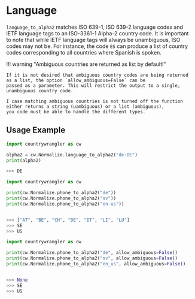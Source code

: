 # Language

`language_to_alpha2` matches ISO 639-1, ISO 639-2 language codes and IETF language tags to an ISO-3361-1 Alpha-2 country code. 
It is important to note that while IETF language tags will always be unambiguous, ISO codes may not be. For instance, 
the code `ES` can produce a list of country codes corresponding to all countries where Spanish is spoken.

!!! warning "Ambiguous countries are returned as list by default!"

    If it is not desired that ambiguous country codes are being returned as a list, the option `allow_ambiguous=False` can be 
    passed as a parameter. This will restrict the output to a single, unambiguous country code.

    I case matching ambiguous countries is not turned off the function either returns a string (uambiguous) or a list (ambiguous),
    you code must be able to handle the different types.


## Usage Example
``` py title="Basic Usage", linenums="1", hl_lines="3"
import countrywrangler as cw

alpha2 = cw.Normalize.language_to_alpha2("de-DE")
print(alpha2)

>>> DE
```

``` py title="Different Inputs", linenums="1"
import countrywrangler as cw

print(cw.Normalize.phone_to_alpha2("de"))
print(cw.Normalize.phone_to_alpha2("sv"))
print(cw.Normalize.phone_to_alpha2("en-us"))


>>> ["AT", "BE", "CH", "DE", "IT", "LI", "LU"]
>>> SE
>>> US

```

``` py title="OPTIONS - allow_ambiguous", linenums="1", hl_lines="3 8"
import countrywrangler as cw

print(cw.Normalize.phone_to_alpha2("de", allow_ambiguous=False))
print(cw.Normalize.phone_to_alpha2("sv", allow_ambiguous=False))
print(cw.Normalize.phone_to_alpha2("en_us", allow_ambiguous=False))


>>> None
>>> SE
>>> US

```

